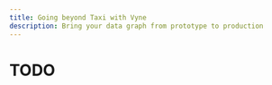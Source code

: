 ```yaml
---
title: Going beyond Taxi with Vyne
description: Bring your data graph from prototype to production
---
```


# TODO
